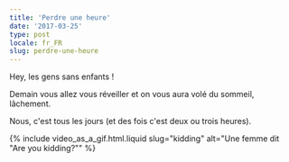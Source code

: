 ```yaml
---
title: 'Perdre une heure'
date: '2017-03-25'
type: post
locale: fr_FR
slug: perdre-une-heure
---
```


Hey, les gens sans enfants !

Demain vous allez vous réveiller et on vous aura volé du sommeil, lâchement.

Nous, c'est tous les jours (et des fois c'est deux ou trois heures).

{% include video_as_a_gif.html.liquid
slug="kidding"
alt="Une femme dit &quot;Are you kidding?&quot;"
%}
